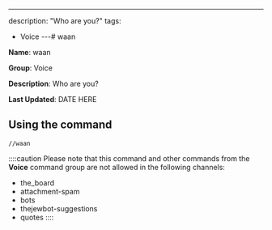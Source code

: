 ---
description: "Who are you?"
tags:
  - Voice
---# waan

**Name**: waan

**Group**: Voice

**Description**: Who are you?

**Last Updated**: DATE HERE

## Using the command

    //waan

::::caution Please note that this command and other commands from the **Voice** command group are not allowed in the following channels:
- the_board
- attachment-spam
- bots
- thejewbot-suggestions
- quotes
::::